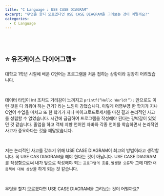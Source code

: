 ```yaml
---
title: "C Language : USE CASE DIAGRAM"
excerpt: "무엇을 할지 모르겠다면 USE CASE DIAGRAM을 그려보는 것이 어떨까요?"
categories:
  - C Language
---
```


<br>

<br>

## ⭐ 유즈케이스 다이어그램⭐

대학교 1학년 시절에 배운 C언어는 프로그램을 처음 접하는 상황이라 굉장히 어려웠습니다.

<br>

데이터 타입이 int 조차도 거리감이 느껴지고 `printf(”Hello World!”);` 만으로도 이런 것을 다 외워야 하는 건가? 라는 느낌이 강했습니다. 이렇게 어영부영 한 학기가 지나 C언어 수업을 마치고 또 한 학기가 지나 마이크로프로세서를 마친 결과 논리적인 사고를 성립할 수 없었습니다. 시간에 급급하여 프로그램을 작성해야 된다는 강박감이 있었던 것 같습니다. 졸업을 하고 객체 지향 언어인 자바와 각종 언어를 학습하면서 논리적인 사고가 중요하다는 것을 깨달았습니다.

<br>

 저는 논리적인 사고를 갖추기 위해 USE CASE DIAGRAM이 최고의 방법이라고 생각합니다. 꼭 USE CAS DIAGRAM을 해야 한다는 것이 아닙니다. USE CASE DIAGRAM를 작성함으로써 내가 앞으로 작성해야 되는 `프로그램의 흐름`, `발생할 오류`와 그에 대한 `대응책에 대해 상상`을 하게 되는 것 같습니다.

<br>

무엇을 할지 모르겠다면 USE CASE DIAGRAM을 그려보는 것이 어떨까요?

<br>

<br>
